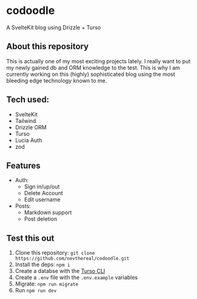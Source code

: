 # codoodle

A SvelteKit blog using Drizzle + Turso

## About this repository

This is actually one of my most exciting projects lately. I really want to put my newly gained db and ORM knowledge to the test. This is why I am currently working on this (highly) sophisticated blog using the most bleeding edge technology known to me.

## Tech used:

- SvelteKit
- Tailwind
- Drizzle ORM
- Turso
- Lucia Auth
- zod

## Features

- Auth:
  - Sign in/up/out
  - Delete Account
  - Edit username
- Posts:
  - Markdown support
  - Post deletion

## Test this out

1. Clone this repository: `git clone https://github.com/nevthereal/codoodle.git`
2. Install the deps: `npm i`
3. Create a databse with the [Turso CLI](https://docs.turso.tech/reference/turso-cli)
4. Create a `.env` file with the `.env.example` variables
5. Migrate: `npm run migrate`
6. Run `npm run dev`
